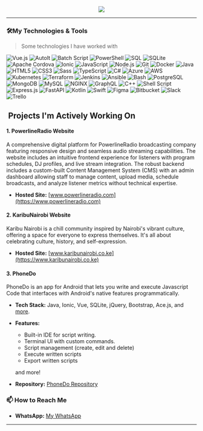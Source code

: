 <div align="center">
  <a href="https://open.spotify.com/user/31bzd4gra6amj6cioyeyq2fe4qba">
    <img src="http://github-profile-summary-cards.vercel.app/api/cards/profile-details?username=MurageKabui&theme=zenburn">
  </a>
</div>

<hr>

### 🛠️My Technologies & Tools
> Some technologies I have worked with

![Vue.js](https://img.shields.io/badge/-Vue.js-4FC08D?style=flat-square&logo=vue.js&logoColor=white)
![AutoIt](https://img.shields.io/badge/-AutoIt-1C3552?style=flat-square&logo=autoit&logoColor=white)
![Batch Script](https://img.shields.io/badge/-Batch_Script-4D4D4D?style=flat-square&logo=windows-terminal&logoColor=white)
![PowerShell](https://img.shields.io/badge/-PowerShell-5391FE?style=flat-square&logo=powershell&logoColor=white)
![SQL](https://img.shields.io/badge/-SQL-4479A1?style=flat-square&logo=postgresql&logoColor=white)
![SQLite](https://img.shields.io/badge/-SQLite-003B57?style=flat-square&logo=sqlite&logoColor=white)
![Apache Cordova](https://img.shields.io/badge/-Apache_Cordova-E8E8E8?style=flat-square&logo=apache-cordova&logoColor=black)
![Ionic](https://img.shields.io/badge/-Ionic-3880FF?style=flat-square&logo=ionic&logoColor=white)
![JavaScript](https://img.shields.io/badge/-JavaScript-F7DF1E?style=flat-square&logo=javascript&logoColor=black)
![Node.js](https://img.shields.io/badge/-Node.js-339933?style=flat-square&logo=node.js&logoColor=white)
![Git](https://img.shields.io/badge/-Git-F05032?style=flat-square&logo=git&logoColor=white)
![Docker](https://img.shields.io/badge/-Docker-2496ED?style=flat-square&logo=docker&logoColor=white)
![Java](https://img.shields.io/badge/-Java-007396?style=flat-square&logo=java&logoColor=white)
![HTML5](https://img.shields.io/badge/-HTML5-E34F26?style=flat-square&logo=html5&logoColor=white)
![CSS3](https://img.shields.io/badge/-CSS3-1572B6?style=flat-square&logo=css3&logoColor=white)
![Sass](https://img.shields.io/badge/-Sass-CC6699?style=flat-square&logo=sass&logoColor=white)
![TypeScript](https://img.shields.io/badge/-TypeScript-007ACC?style=flat-square&logo=typescript&logoColor=white)
![C#](https://img.shields.io/badge/-C%23-239120?style=flat-square&logo=c-sharp&logoColor=white)
![Azure](https://img.shields.io/badge/-Azure-0089D6?style=flat-square&logo=microsoft-azure&logoColor=white)
![AWS](https://img.shields.io/badge/-AWS-232F3E?style=flat-square&logo=amazon-aws&logoColor=white)
![Kubernetes](https://img.shields.io/badge/-Kubernetes-326CE5?style=flat-square&logo=kubernetes&logoColor=white)
![Terraform](https://img.shields.io/badge/-Terraform-623CE4?style=flat-square&logo=terraform&logoColor=white)
![Jenkins](https://img.shields.io/badge/-Jenkins-D24939?style=flat-square&logo=jenkins&logoColor=white)
![Ansible](https://img.shields.io/badge/-Ansible-EE0000?style=flat-square&logo=ansible&logoColor=white)
![Bash](https://img.shields.io/badge/-Bash-4EAA25?style=flat-square&logo=gnu-bash&logoColor=white)
![PostgreSQL](https://img.shields.io/badge/-PostgreSQL-336791?style=flat-square&logo=postgresql&logoColor=white)
![MongoDB](https://img.shields.io/badge/-MongoDB-47A248?style=flat-square&logo=mongodb&logoColor=white)
![MySQL](https://img.shields.io/badge/-MySQL-4479A1?style=flat-square&logo=mysql&logoColor=white)
![NGINX](https://img.shields.io/badge/-NGINX-009639?style=flat-square&logo=nginx&logoColor=white)
![GraphQL](https://img.shields.io/badge/-GraphQL-E10098?style=flat-square&logo=graphql&logoColor=white)
![C++](https://img.shields.io/badge/-C%2B%2B-00599C?style=flat-square&logo=c%2B%2B&logoColor=white)
![Shell Script](https://img.shields.io/badge/-Shell_Script-4EAA25?style=flat-square&logo=gnu-bash&logoColor=white)
![Express.js](https://img.shields.io/badge/-Express.js-000000?style=flat-square&logo=express&logoColor=white)
![FastAPI](https://img.shields.io/badge/-FastAPI-009688?style=flat-square&logo=fastapi&logoColor=white)
![Kotlin](https://img.shields.io/badge/-Kotlin-0095D5?style=flat-square&logo=kotlin&logoColor=white)
![Swift](https://img.shields.io/badge/-Swift-FA7343?style=flat-square&logo=swift&logoColor=white)
![Figma](https://img.shields.io/badge/-Figma-F24E1E?style=flat-square&logo=figma&logoColor=white)
![Bitbucket](https://img.shields.io/badge/-Bitbucket-0052CC?style=flat-square&logo=bitbucket&logoColor=white)
![Slack](https://img.shields.io/badge/-Slack-4A154B?style=flat-square&logo=slack&logoColor=white)
![Trello](https://img.shields.io/badge/-Trello-0079BF?style=flat-square&logo=trello&logoColor=white)

## ️ Projects I'm Actively Working On

#### 1. **PowerlineRadio Website**
A comprehensive digital platform for PowerlineRadio broadcasting company featuring responsive design and seamless audio streaming capabilities. The website includes an intuitive frontend experience for listeners with program schedules, DJ profiles, and live stream integration. The robust backend includes a custom-built Content Management System (CMS) with an admin dashboard allowing staff to manage content, upload media, schedule broadcasts, and analyze listener metrics without technical expertise.
- **Hosted Site:** [www.powerlineradio.com](https://www.powerlineradio.com)


#### 2. **KaribuNairobi Website**
Karibu Nairobi is a chill community inspired by Nairobi's vibrant culture, offering a space for everyone to express themselves. It's all about celebrating culture, history, and self-expression.

- **Hosted Site:** [www.karibunairobi.co.ke](https://www.karibunairobi.co.ke)

#### 3. **PhoneDo**
PhoneDo is an app for Android that lets you write and execute Javascript Code that interfaces with Android's native features programmatically.
- **Tech Stack:** Java, Ionic, Vue, SQLite, jQuery, Bootstrap, Ace.js, and [more](https://github.com/MurageKabui/PhoneDo#about).
- **Features:**
  - Built-in IDE for script writing.
  - Terminal UI with custom commands.
  - Script management (create, edit and delete)
  - Execute written scripts
  - Export written scripts
  
  and more!
- **Repository:** [PhoneDo Repository](https://github.com/MurageKabui/PhoneDo)

### 📫 How to Reach Me

- **WhatsApp:** [My WhatsApp](https://wa.link/9kbk0s)

---
